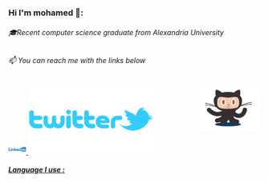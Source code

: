 <h3>Hi I'm mohamed 👋:</h3>
<h6>🎓Recent computer science graduate from Alexandria University </h6>
<h6>📫 You can reach me with the links below</h6>
<!-- <p align="center"> -->
<a href="https://www.linkedin.com/in/muhamedhassan007/">
<img align="center alt="Twitter" src="https://github.com/muhamedhassan007/muhamedhassan007/blob/master/Linkedin-Logo.png" width="7%" height="7%" >
<a href="https://twitter.com/muhamed2711">
<img align="center alt="Twitter" src="https://github.com/muhamedhassan007/muhamedhassan007/blob/master/twitter.jpg" width="50%" height="50%" >


<!-- </p> -->
<!-- <a href="https://twitter.com/muhamed2711"></a>
<a href="https://www.instagram.com/muhamed.hassan_x/?hl=en"></a> -->

 <img src="https://github.com/muhamedhassan007/muhamedhassan007/blob/master/logo.gif" align="right" width="25%"> 
<!--
**muhamedhassan007/muhamedhassan007** is a ✨ _special_ ✨ repository because its `README.md` (this file) appears on your GitHub profile.
-->
<h5>Language I use :</h5>

